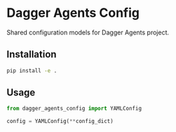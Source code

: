 # Dagger Agents Config

Shared configuration models for Dagger Agents project.

## Installation

```bash
pip install -e .
```

## Usage

```python
from dagger_agents_config import YAMLConfig

config = YAMLConfig(**config_dict)
```